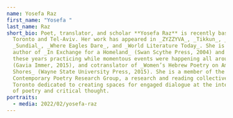 ```yaml
---
name: Yosefa Raz
first_name: "Yosefa "
last_name: Raz
short_bio: Poet, translator, and scholar **Yosefa Raz** is recently based in
  Toronto and Tel-Aviv. Her work has appeared in _ZYZZYVA_, _Tikkun_, _Try!_,
  _Sundial_, _Where Eagles Dare_, and _World Literature Today_. She is the
  author of _In Exchange for a Homeland_ (Swan Scythe Press, 2004) and _All
  these years practicing while momentous events were happening all around_
  (Gavia Immer, 2015), and cotranslator of _Women’s Hebrew Poetry on American
  Shores_ (Wayne State University Press, 2015). She is a member of the
  Contemporary Poetry Research Group, a research and reading collective in
  Toronto dedicated to creating spaces for engaged dialogue at the intersections
  of poetry and critical thought.
portraits:
  - media: 2022/02/yosefa-raz
---
```

